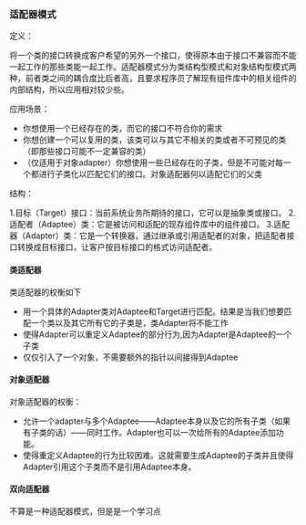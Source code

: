 ### 适配器模式

定义：

将一个类的接口转换成客户希望的另外一个接口，使得原本由于接口不兼容而不能一起工作的那些类能一起工作。适配器模式分为类结构型模式和对象结构型模式两种，前者类之间的耦合度比后者高，且要求程序员了解现有组件库中的相关组件的内部结构，所以应用相对较少些。

应用场景：

- 你想使用一个已经存在的类，而它的接口不符合你的需求
- 你想创建一个可以复用的类，该类可以与其它不相关的类或者不可预见的类（即那些接口可能不一定兼容的类）
- （仅适用于对象adapter）你想使用一些已经存在的子类，但是不可能对每一个都进行子类化以匹配它们的接口。对象适配器何以适配它们的父类

结构：

1.目标（Target）接口：当前系统业务所期待的接口，它可以是抽象类或接口。
2.适配者（Adaptee）类：它是被访问和适配的现存组件库中的组件接口。
3.适配器（Adapter）类：它是一个转换器，通过继承或引用适配者的对象，把适配者接口转换成目标接口，让客户按目标接口的格式访问适配者。

#### 类适配器

类适配器的权衡如下

- 用一个具体的Adapter类对Adaptee和Target进行匹配。结果是当我们想要匹配一个类以及其它所有它的子类是，类Adapter将不能工作
- 使得Adapter可以重定义Adaptee的部分行为,因为Adapter是Adaptee的一个子类
- 仅仅引入了一个对象，不需要额外的指针以间接得到Adaptee

#### 对象适配器

对象适配器的权衡：

- 允许一个adapter与多个Adaptee——Adaptee本身以及它的所有子类（如果有子类的话）——同时工作。Adapter也可以一次给所有的Adaptee添加功能。
- 使得重定义Adaptee的行为比较困难。这就需要生成Adaptee的子类并且使得Adapter引用这个子类而不是引用Adaptee本身。

#### 双向适配器

不算是一种适配器模式，但是是一个学习点
